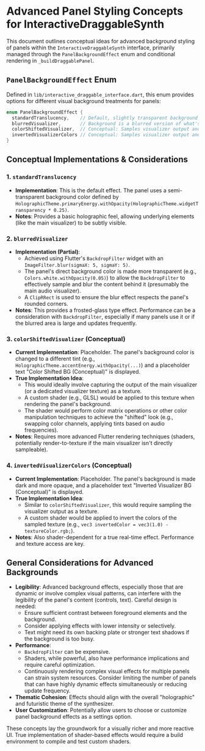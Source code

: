 # Advanced Panel Styling Concepts for InteractiveDraggableSynth

This document outlines conceptual ideas for advanced background styling of panels within the `InteractiveDraggableSynth` interface, primarily managed through the `PanelBackgroundEffect` enum and conditional rendering in `_buildDraggablePanel`.

## `PanelBackgroundEffect` Enum

Defined in `lib/interactive_draggable_interface.dart`, this enum provides options for different visual background treatments for panels:

```dart
enum PanelBackgroundEffect {
  standardTranslucency,    // Default, slightly transparent background
  blurredVisualizer,       // Background is a blurred version of what's behind it (e.g., the main visualizer)
  colorShiftedVisualizer,  // Conceptual: Samples visualizer output and applies a color matrix/shader
  invertedVisualizerColors // Conceptual: Samples visualizer output and inverts its colors
}
```

## Conceptual Implementations & Considerations

### 1. `standardTranslucency`
*   **Implementation**: This is the default effect. The panel uses a semi-transparent background color defined by `HolographicTheme.primaryEnergy.withOpacity(HolographicTheme.widgetTransparency * 0.25)`.
*   **Notes**: Provides a basic holographic feel, allowing underlying elements (like the main visualizer) to be subtly visible.

### 2. `blurredVisualizer`
*   **Implementation (Partial)**:
    *   Achieved using Flutter's `BackdropFilter` widget with an `ImageFilter.blur(sigmaX: 5, sigmaY: 5)`.
    *   The panel's direct background color is made more transparent (e.g., `Colors.white.withOpacity(0.05)`) to allow the `BackdropFilter` to effectively sample and blur the content behind it (presumably the main audio visualizer).
    *   A `ClipRRect` is used to ensure the blur effect respects the panel's rounded corners.
*   **Notes**: This provides a frosted-glass type effect. Performance can be a consideration with `BackdropFilter`, especially if many panels use it or if the blurred area is large and updates frequently.

### 3. `colorShiftedVisualizer` (Conceptual)
*   **Current Implementation**: Placeholder. The panel's background color is changed to a different tint (e.g., `HolographicTheme.accentEnergy.withOpacity(...)`) and a placeholder text "Color Shifted BG (Conceptual)" is displayed.
*   **True Implementation Idea**:
    *   This would ideally involve capturing the output of the main visualizer (or a dedicated visualizer texture) as a texture.
    *   A custom shader (e.g., GLSL) would be applied to this texture when rendering the panel's background.
    *   The shader would perform color matrix operations or other color manipulation techniques to achieve the "shifted" look (e.g., swapping color channels, applying tints based on audio frequencies).
*   **Notes**: Requires more advanced Flutter rendering techniques (shaders, potentially render-to-texture if the main visualizer isn't directly sampleable).

### 4. `invertedVisualizerColors` (Conceptual)
*   **Current Implementation**: Placeholder. The panel's background is made dark and more opaque, and a placeholder text "Inverted Visualizer BG (Conceptual)" is displayed.
*   **True Implementation Idea**:
    *   Similar to `colorShiftedVisualizer`, this would require sampling the visualizer output as a texture.
    *   A custom shader would be applied to invert the colors of the sampled texture (e.g., `vec3 invertedColor = vec3(1.0) - textureColor.rgb;`).
*   **Notes**: Also shader-dependent for a true real-time effect. Performance and texture access are key.

## General Considerations for Advanced Backgrounds

*   **Legibility**: Advanced background effects, especially those that are dynamic or involve complex visual patterns, can interfere with the legibility of the panel's content (controls, text). Careful design is needed:
    *   Ensure sufficient contrast between foreground elements and the background.
    *   Consider applying effects with lower intensity or selectively.
    *   Text might need its own backing plate or stronger text shadows if the background is too busy.
*   **Performance**:
    *   `BackdropFilter` can be expensive.
    *   Shaders, while powerful, also have performance implications and require careful optimization.
    *   Continuously rendering complex visual effects for multiple panels can strain system resources. Consider limiting the number of panels that can have highly dynamic effects simultaneously or reducing update frequency.
*   **Thematic Cohesion**: Effects should align with the overall "holographic" and futuristic theme of the synthesizer.
*   **User Customization**: Potentially allow users to choose or customize panel background effects as a settings option.

These concepts lay the groundwork for a visually richer and more reactive UI. True implementation of shader-based effects would require a build environment to compile and test custom shaders.
